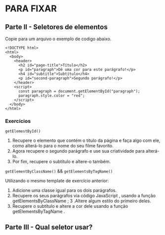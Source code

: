 # PARA FIXAR 

## Parte II - Seletores de elementos

Copie para um arquivo o exemplo de codigo abaixo.
```
<!DOCTYPE html>
<html>
  <body>
    <header>
      <h2 id="page-title">Título</h2>
      <p id="paragraph">Dê uma cor para este parágrafo!</p>
      <h4 id="subtitle">Subtítulo</h4>
      <p id="second-paragraph">Segundo parágrafo!</p>
    </header>
    <script>
      const paragraph = document.getElementById("paragraph");
      paragraph.style.color = "red";
    </script>
  </body>
</html>
```
### Exercícios

`getElemestById()` 
1. Recupere o elemento que contém o título da página e faça algo com ele, como alterá-lo para o nome do seu filme favorito.
2. Agora recupere o segundo parágrafo e use sua criatividade para alterá-lo.
3. Por fim, recupere o subtítulo e altere-o também.

`getElementByClassName()` && `getElementsByTagName()`

Utilizando o mesmo template de exercício anterior:

1. Adicione uma classe igual para os dois parágrafos.
2. Recupere os seus parágrafos via código JavaScript , usando a função getElementsByClassName ;
3 .Altere algum estilo do primeiro deles.
4. Recupere o subtítulo e altere a cor dele usando a função getElementsByTagName .

## Parte III - Qual seletor usar?

